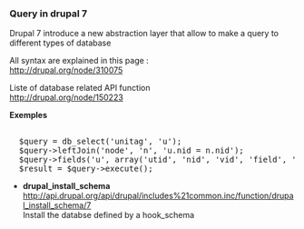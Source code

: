 ### Query in drupal 7

Drupal 7 introduce a new abstraction layer that allow to make a query to different types of database 

All syntax are explained in this page :   
http://drupal.org/node/310075

Liste of database related API function   
http://drupal.org/node/150223

**Exemples**
<pre> 
  $query = db_select('unitag', 'u');
  $query->leftJoin('node', 'n', 'u.nid = n.nid');
  $query->fields('u', array('utid', 'nid', 'vid', 'field', 'name', 'basename'))  ;
  $result = $query->execute();
</pre>

* **drupal_install_schema**   
http://api.drupal.org/api/drupal/includes%21common.inc/function/drupal_install_schema/7   
Install the databse defined by a hook_schema
  